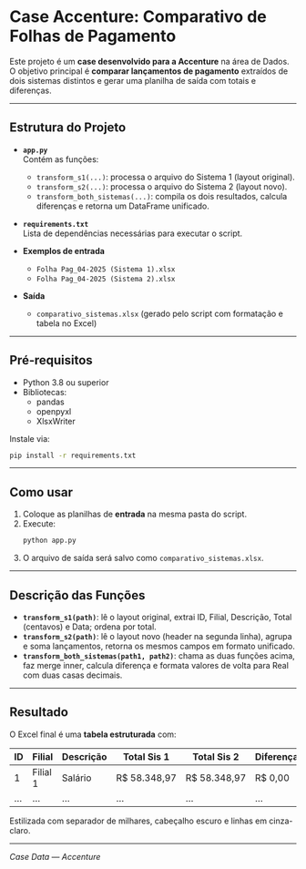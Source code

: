 # Case Accenture: Comparativo de Folhas de Pagamento

Este projeto é um **case desenvolvido para a Accenture** na área de Dados. O objetivo principal é **comparar lançamentos de pagamento** extraídos de dois sistemas distintos e gerar uma planilha de saída com totais e diferenças.

---

## Estrutura do Projeto

- **`app.py`**  
  Contém as funções:
  - `transform_s1(...)`: processa o arquivo do Sistema 1 (layout original).  
  - `transform_s2(...)`: processa o arquivo do Sistema 2 (layout novo).  
  - `transform_both_sistemas(...)`: compila os dois resultados, calcula diferenças e retorna um DataFrame unificado.

- **`requirements.txt`**  
  Lista de dependências necessárias para executar o script.

- **Exemplos de entrada**  
  - `Folha Pag_04-2025 (Sistema 1).xlsx`  
  - `Folha Pag_04-2025 (Sistema 2).xlsx`

- **Saída**  
  - `comparativo_sistemas.xlsx` (gerado pelo script com formatação e tabela no Excel)

---

## Pré‑requisitos

- Python 3.8 ou superior  
- Bibliotecas:
  - pandas  
  - openpyxl  
  - XlsxWriter  

Instale via:
```bash
pip install -r requirements.txt
```

---

## Como usar

1. Coloque as planilhas de **entrada** na mesma pasta do script.  
2. Execute:
   ```bash
   python app.py
   ```
3. O arquivo de saída será salvo como `comparativo_sistemas.xlsx`.

---

## Descrição das Funções

- **`transform_s1(path)`**: lê o layout original, extrai ID, Filial, Descrição, Total (centavos) e Data; ordena por total.  
- **`transform_s2(path)`**: lê o layout novo (header na segunda linha), agrupa e soma lançamentos, retorna os mesmos campos em formato unificado.  
- **`transform_both_sistemas(path1, path2)`**: chama as duas funções acima, faz merge inner, calcula diferença e formata valores de volta para Real com duas casas decimais.

---

## Resultado

O Excel final é uma **tabela estruturada** com:

| ID | Filial   | Descrição           | Total Sis 1 | Total Sis 2 | Diferença | Data       |
|----|----------|---------------------|-------------|-------------|-----------|------------|
| 1  | Filial 1 | Salário             | R$ 58.348,97 | R$ 58.348,97 | R$ 0,00   | 30/04/2025 |
| …  | …        | …                   | …           | …           | …         | …          |

Estilizada com separador de milhares, cabeçalho escuro e linhas em cinza-claro.

---

*Case Data — Accenture*
